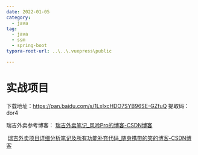 ```yaml
---
date: 2022-01-05
category:
  - java
tag:
  - java
  - ssm
  - spring-boot
typora-root-url: ..\..\.vuepress\public

---
```




# 实战项目

 下载地址：https://pan.baidu.com/s/1LxIxcHDO7SYB96SE-GZfuQ
提取码：dor4 

瑞吉外卖参考博客： [ 瑞吉外卖笔记_风吟Pro的博客-CSDN博客](https://blog.csdn.net/weixin_46906696/article/details/125040457) 

​                                   [瑞吉外卖项目详细分析笔记及所有功能补充代码_随身携带的笑的博客-CSDN博客](https://blog.csdn.net/giveupgivedown/article/details/128708122?csdn_share_tail={"type"%3A"blog"%2C"rType"%3A"article"%2C"rId"%3A"128708122"%2C"source"%3A"giveupgivedown"}) 


